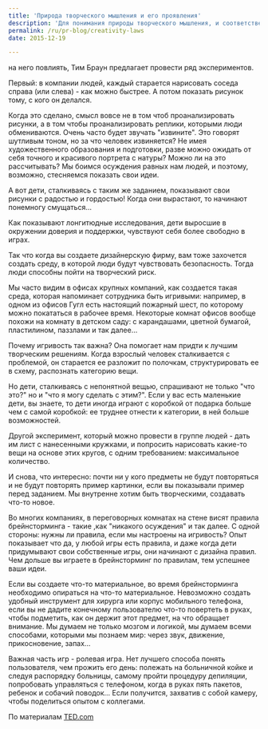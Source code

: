 ```yaml
---
title: 'Природа творческого мышления и его проявления'
description: 'Для понимания природы творческого мышления, и соответственно, способов на него повлиять, Тим Браун предлагает провести ряд экспериментов. Первый: в компании людей, каждый старается нарисовать соседа справа (или слева) - как можно быстрее. А потом показать рисунок тому, с кого он делался.'
permalink: /ru/pr-blog/creativity-laws
date: 2015-12-19

---
```


на него повлиять, Тим Браун предлагает провести ряд экспериментов.

Первый: в компании людей, каждый старается нарисовать соседа справа (или слева) - как можно быстрее. А потом показать рисунок тому, с кого он делался.

Когда это сделано, смысл вовсе не в том чтоб проанализировать рисунки, а в том чтобы проанализировать реплики, которыми люди обмениваются. Очень часто будет звучать "извините". Это говорят шутливым тоном, но за что человек извиняется? Не имея художественного образования и подготовки, разве можно ожидать от себя  точного и красивого портрета с натуры? Можно ли на это рассчитывать? Мы боимся осуждения равных нам людей, и поэтому, возможно, стесняемся показать свои идеи.

А вот дети, сталкиваясь с таким же заданием, показывают свои рисунки с радостью и гордостью! Когда они вырастают, то начинают понемногу смущаться...

Как показывают лонгитюдные исследования, дети выросшие в окружении доверия и поддержки, чувствуют себя более свободно в играх.

Так что когда вы создаете дизайнерскую фирму, вам тоже захочется создать среду, в которой люди будут чувствовать безопасность. Тогда люди способны пойти на творческий риск.

Мы часто видим в офисах крупных компаний, как создается такая среда, которая напоминает сотрудника быть игривыми: например, в одном из офисов Гугл есть настоящий пожарный шест, по которому можно покататься в рабочее время. Некоторые комнат офисов вообще похожи на комнату в детском саду: с карандашами, цветной бумагой, пластилином, паззлами и так далее...

Почему игривость так важна?  Она помогает нам придти к лучшим творческим решениям. Когда взрослый человек сталкивается с проблемой, он старается ее разложит по полочкам, структурировать ее в схему, распознать категорию вещи.

Но дети, сталкиваясь с непонятной вещью, спрашивают не только "что это?" но и "что я могу сделать с этим?". Если у вас есть маленькие дети, вы знаете, то дети иногда играют с коробкой от подарка больше чем с самой коробкой: ее труднее отнести к категории, в ней больше возможностей.

Другой эксперимент, который можно провести в группе людей - дать им лист с нанесенными кружками, и попросить нарисовать какие-то вещи на основе этих кругов, с одним требованием: максимальное количество.

И снова, что интересно: почти ни у кого предметы не будут повторяться и не будут повторять пример картинки, если вы показывали пример перед заданием. Мы внутренне хотим быть творческими, создавать что-то новое.

Во многих компаниях, в переговорных комнатах на стене висят правила брейнсторминга - такие ,как "никакого осуждения" и так далее. С одной стороны: нужны ли правила, если мы настроены на игривость? Опыт показывает что да, у любой игры есть правила, и даже когда дети придумывают свои собственные игры, они начинают с дизайна правил. Чем дольше вы играете в брейнсторминг по правилам, тем успешнее ваши идеи.

Если вы создаете что-то материальное, во время брейнсторминга необходимо опираться на что-то материальное. Невозможно создать удобный инструмент для хирурга или корпус мобильного телефона, если вы не дадите конечному пользователю что-то повертеть в руках, чтобы подметить, как он держит этот предмет, на что обращает внимание. Мы думаем не только мозгом и логикой, мы думаем всеми способами, которыми мы познаем мир: через звук, движение, прикосновение, запах...

Важная часть игр - ролевая игра. Нет лучшего способа понять пользователя, чем прожить его день: полежать на больничной койке и следуя распорядку больницы, самому пройти процедуру депиляции, попробовать управляться с телефоном, когда в руках пять пакетов, ребенок и собачий поводок... Если получится, захватив с собой камеру, чтобы поделиться опытом с коллегами.

По материалам <a href="https://www.ted.com/talks/tim_brown_on_creativity_and_play/transcript?language=en#t-185435">TED.com</a>

